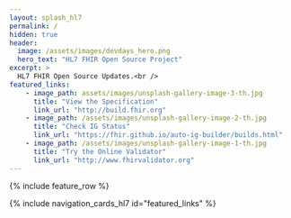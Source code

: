 ```yaml
---
layout: splash_hl7
permalink: /
hidden: true
header:
  image: /assets/images/devdays_hero.png
  hero_text: "HL7 FHIR Open Source Project"
excerpt: >
  HL7 FHIR Open Source Updates.<br />
featured_links:
    - image_path: assets/images/unsplash-gallery-image-3-th.jpg
      title: "View the Specification"
      link_url: "http://build.fhir.org"
    - image_path: /assets/images/unsplash-gallery-image-2-th.jpg
      title: "Check IG Status"
      link_url: "https://fhir.github.io/auto-ig-builder/builds.html"
    - image_path: /assets/images/unsplash-gallery-image-1-th.jpg
      title: "Try the Online Validator"
      link_url: "http://www.fhirvalidator.org"
---
```


{% include feature_row %}

{% include navigation_cards_hl7 id="featured_links" %}
